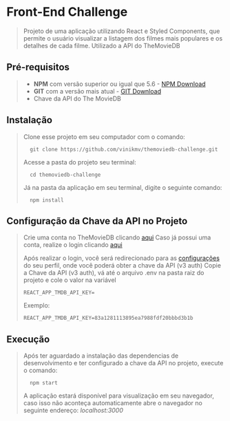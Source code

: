 # Front-End Challenge
> Projeto de uma aplicação utilizando React e Styled Components, que permite o usuário visualizar a listagem dos filmes mais populares e os detalhes de cada filme.
> Utilizado a API do TheMovieDB

## Pré-requisitos
> - **NPM** com versão superior ou igual que 5.6 - [NPM Download](https://www.npmjs.com/package/download)
> - **GIT** com a versão mais atual - [GIT Download](https://git-scm.com/downloads)
> - Chave da API do The MovieDB

## Instalação
> Clone esse projeto em seu computador com o comando:
> ```
> 	git clone https://github.com/vinikmv/themoviedb-challenge.git
> ```
> Acesse a pasta do projeto seu terminal:
> ```
> 	cd themoviedb-challenge
> ```
> Já na pasta da aplicação em seu terminal, digite o seguinte comando:
> ```
> 	npm install
> ```

## Configuração da Chave da API no Projeto
> Crie uma conta no TheMovieDB clicando [aqui](https://www.themoviedb.org/signup)
> Caso já possui uma conta, realize o login clicando [aqui](https://www.themoviedb.org/login)
> 
> Após realizar o login, você será redirecionado para as [configurações](https://www.themoviedb.org/settings/api) do seu perfil, onde você poderá obter a chave da API (v3 auth)
> Copie a Chave da API (v3 auth), vá até o arquivo .env na pasta raiz do projeto e cole o valor na variável
>```
>REACT_APP_TMDB_API_KEY=
>```
>Exemplo:
>```
>REACT_APP_TMDB_API_KEY=83a1281113895ea7988fdf20bbbd3b1b
>```
>
## Execução
> Após ter aguardado a instalação das dependencias de desenvolvimento e ter configurado a chave da API no projeto, execute o comando:
> ```
> 	npm start
> ```
> A aplicação estará disponível para visualização em seu navegador, caso isso não aconteça automaticamente abre o navegador no seguinte endereço: _localhost:3000_

